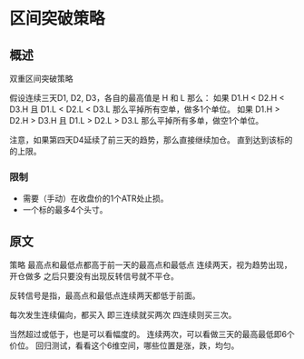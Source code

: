# 区间突破策略

## 概述

双重区间突破策略

假设连续三天D1, D2, D3，各自的最高值是 H 和 L
那么：
如果 D1.H < D2.H < D3.H 且 D1.L < D2.L < D3.L 那么平掉所有空单，做多1个单位。
如果 D1.H > D2.H > D3.H 且 D1.L > D2.L > D3.L 那么平掉所有多单，做空1个单位。

注意，如果第四天D4延续了前三天的趋势，那么直接继续加仓。
直到达到该标的的上限。

### 限制

- 需要（手动）在收盘价的1个ATR处止损。
- 一个标的最多4个头寸。

## 原文

策略
最高点和最低点都高于前一天的最高点和最低点
连续两天，视为趋势出现，开仓做多
之后只要没有出现反转信号就不平仓。

反转信号是指，最高点和最低点连续两天都低于前面。

每次发生连续偏向，都买入
即三连续就买两次
四连续则买三次。

当然超过或低于，也是可以看幅度的。
连续两次，可以看做三天的最高最低即6个价位。
回归测试，看看这个6维空间，哪些位置是涨，跌，均匀。

